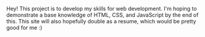 Hey! This project is to develop my skills for web development. I'm hoping to demonstrate a base knowledge of HTML, CSS, and JavaScript by the end of this. This site will also hopefully double as a resume, which would be pretty good for me :)
